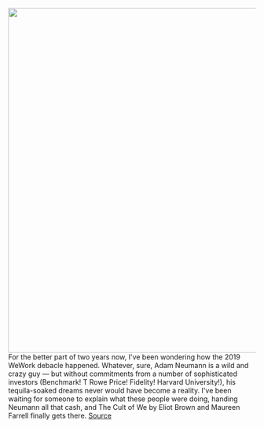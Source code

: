 <img src='https://cdn.vox-cdn.com/thumbor/5pmhInuhJZ9s5ii7gZUdgNlCgko=/0x0:5406x3604/1200x675/filters:focal(2239x264:3103x1128)/cdn.vox-cdn.com/uploads/chorus_image/image/69611561/1079941752.jpg.0.jpg' width='700px' /><br/>
For the better part of two years now, I've been wondering how the 2019 WeWork debacle happened. Whatever, sure, Adam Neumann is a wild and crazy guy — but without commitments from a number of sophisticated investors (Benchmark! T Rowe Price! Fidelity! Harvard University!), his tequila-soaked dreams never would have become a reality. I've been waiting for someone to explain what these people were doing, handing Neumann all that cash, and The Cult of We by Eliot Brown and Maureen Farrell finally gets there.
<a href='https://www.theverge.com/22585805/adam-neumann-cult-of-we-wework-book-vc'> Source <a/>